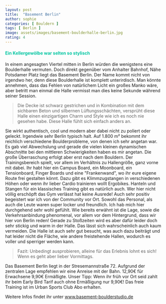 ```yaml
---
layout: post
title:  "Basement Berlin"
author: sophie
categories: [ Bouldern ]
tags: [ Berlin ]
image: assets/images/basement-boulderhalle-berlin.jpg
rating: 4
---
```


#### <span style="color:#00c5a1">Ein Kellergewölbe war selten so stylisch</span>

In einem angesagten Viertel mitten in Berlin würden die wenigstens eine Boulderhalle vermuten. Doch direkt gegenüber vom Anhalter Bahnhof, Nähe Potsdamer Platz liegt das Basement Berlin. Der Name kommt nicht von irgendwo her, denn diese Boulderhalle ist komplett unterirdisch. Man könnte annehmen, dass das Fehlen von natürlichem Licht ein großes Manko wäre, aber betritt man einmal die Halle vermisst man dies keine Sekunde während seiner Session. 

>Die Decke ist schwarz gestrichen und in Kombination mit dem sichbaren Beton und silbernen Lüftungsschächten, versprüht diese Halle einen einzigartigen Charm und Style wie ich es noch nie gesehen habe. Diese Halle fühlt sich einfach anders an. 

Sie wirkt authentisch, cool und modern aber dabei nicht zu poliert oder geleckt. Irgendwie sehr Berlin typisch halt. Auf 1.800 m² bekommt ihr reichlich verschiedene Boulderprobleme, von denen ich sehr angetan war. Es gab viel Abwechslung und gerade die vielen kleinen dynamischen Abschnitte bei den mittleren Schwierigkeiten haben es mir angetan. Die große Überraschung erfolgt aber erst nach dem Bouldern. Der Trainingsbereich spielt, vor allem im Verhältnis zu Hallengröße, ganz vorne mit dabei. Ihr habt hier ein Campus Board, ein Moonboard, ein Tensionboard, Finger Boards und eine "Frankenwand", wo ihr eure eigene Route frei gestalten könnt. Dazu gibt es Klimmzugstangen in verschiedenen Höhen oder wenn ihr lieber Cardio trainieren wollt Ergobikes. Hanteln und Stangen für ein klassisches Training gibt es natürlich auch. Wer hier nicht völlig erschöpft das Gym verlässt hat keine Ausrede! Auch sehr positiv begeistert war ich von der Community vor Ort. Sowohl das Personal, als auch die Leute waren super locker und freundlich. Ich hab mich hier durchgehend sehr wohl gefühlt.
Wie bereits erwähnt ist die Lage, sowie die Verkehrsanbindung phenomenal, vor allem vor dem Hintergrund, dass wir hier von Berlin reden!
Gerade zu Stoßzeiten wird es aber dafür leider doch sehr stickig und warm in der Halle. Das lässt sich wahrscheinlich auch kaum vermeiden. Die Halle ist auch sehr gut besucht, was auch dazu beiträgt und hat leider nicht die Fläche, wie andere freistehende Hallen, wodurch es voller und sperriger werden kann. 

> Fazit: Unbedingt ausprobieren, alleine für das Erlebnis lohnt es sich! Wenn es geht aber lieber Vormittags.

Das Basement Berlin liegt in der Stresemannstraße 72. Aufgrund der zentralen Lage empfehlen wir eine Anreise mit der Bahn. 12,90€ für Erwachsene 9,90€ Ermäßigte. Unser Tipp: Wenn ihr früh vor Ort seid zahlt ihr beim Early Bird Tarif auch ohne Ermäßigung nur 9,90€! Das freie Training ist im Urban Sports Club Abo erhalten.

Weitere Infos findet ihr unter <a href="https://basement-boulderstudio.de/" target="_blank">www.basement-boulderstudio.de</a>
